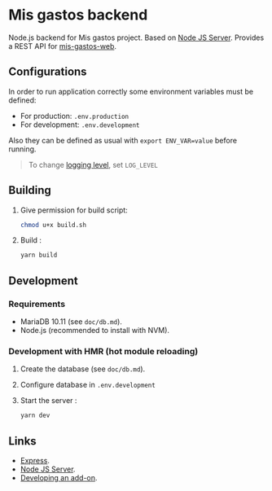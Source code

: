 # Mis gastos backend

Node.js backend for Mis gastos project. Based on [Node JS Server](https://github.com/brunopk/nodejs-server). Provides a REST API for [mis-gastos-web](https://github.com/brunopk/mis-gastos-web).

## Configurations

In order to run application correctly some environment variables must be defined:

- For production: `.env.production`
- For development: `.env.development`

Also they can be defined as usual with `export ENV_VAR=value` before running.

> To change [logging level](https://github.com/winstonjs/winston?tab=readme-ov-file#logging-levels), set `LOG_LEVEL`

## Building

1. Give permission for build script:

    ```bash
    chmod u+x build.sh
    ```

2. Build :

   ```bash
   yarn build
   ```

## Development

### Requirements

- MariaDB 10.11 (see `doc/db.md`).
- Node.js (recommended to install with NVM).

### Development with HMR (hot module reloading)

1. Create the database (see `doc/db.md`).
2. Configure database in `.env.development`
3. Start the server :

    ```bash
    yarn dev
    ```

## Links

- [Express](https://expressjs.com).
- [Node JS Server](https://github.com/brunopk/nodejs-server).
- [Developing an add-on](https://developers.home-assistant.io/docs/add-ons).
